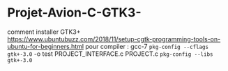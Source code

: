 # Projet-Avion-C-GTK3-


comment installer GTK3+  
https://www.ubuntubuzz.com/2018/11/setup-cgtk-programming-tools-on-ubuntu-for-beginners.html
pour compiler :  gcc-7 `pkg-config --cflags gtk+-3.0` -o test PROJECT_INTERFACE.c PROJECT.c `pkg-config --libs gtk+-3.0`
